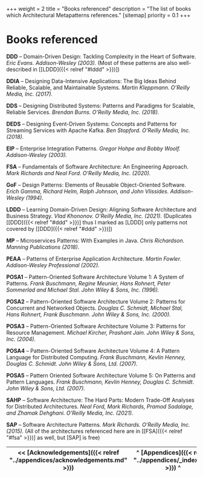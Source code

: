 +++
weight = 2
title = "Books referenced"
description = "The list of books which Architectural Metapatterns references."
[sitemap]
  priority = 0.1
+++

# Books referenced

<a name="ddd"></a>
**DDD** – Domain\-Driven Design: Tackling Complexity in the Heart of Software\. *Eric Evans\. Addison\-Wesley \(2003\)\.* \(Most of these patterns are also well\-described in \[[LDDD]({{< relref "#lddd" >}})\]\)

<a name="ddia"></a>
**DDIA** – Designing Data\-Intensive Applications: The Big Ideas Behind Reliable, Scalable, and Maintainable Systems\. *Martin Kleppmann\. O’Reilly Media, Inc\. \(2017\)\.*

<a name="dds"></a>
**DDS** – Designing Distributed Systems: Patterns and Paradigms for Scalable, Reliable Services\. *Brendan Burns\. O’Reilly Media, Inc\. \(2018\)\.*

<a name="deds"></a>
**DEDS** – Designing Event\-Driven Systems: Concepts and Patterns for Streaming Services with Apache Kafka\. *Ben Stopford\. O’Reilly Media, Inc\. \(2018\)\.*

<a name="eip"></a>
**EIP** – Enterprise Integration Patterns\. *Gregor Hohpe and Bobby Woolf\. Addison\-Wesley \(2003\)\.*

<a name="fsa"></a>
**FSA** – Fundamentals of Software Architecture: An Engineering Approach\. *Mark Richards and Neal Ford\. O’Reilly Media, Inc\. \(2020\)\.*

<a name="gof"></a>
**GoF** – Design Patterns: Elements of Reusable Object\-Oriented Software\. *Erich Gamma, Richard Helm, Ralph Johnson, and John Vlissides\. Addison\-Wesley \(1994\)\.*

<a name="lddd"></a>
**LDDD** – Learning Domain\-Driven Design: Aligning Software Architecture and Business Strategy\. *Vlad Khononov\. O’Reilly Media, Inc\. \(2021\)\.* \(Duplicates \[[DDD]({{< relref "#ddd" >}})\] thus I marked as \[LDDD\] only patterns not covered by \[[DDD]({{< relref "#ddd" >}})\]\)

<a name="mp"></a>
**MP** – Microservices Patterns: With Examples in Java\. *Chris Richardson\. Manning Publications \(2018\)*\.

<a name="peaa"></a>
**PEAA** – Patterns of Enterprise Application Architecture\. *Martin Fowler\. Addison\-Wesley Professional \(2002\)\.*

<a name="posa1"></a>
**POSA1** – Pattern\-Oriented Software Architecture Volume 1: A System of Patterns\. *Frank Buschmann, Regine Meunier, Hans Rohnert, Peter Sommerlad and Michael Stal\. John Wiley & Sons, Inc\. \(1996\)\.*

<a name="posa2"></a>
**POSA2** – Pattern\-Oriented Software Architecture Volume 2: Patterns for Concurrent and Networked Objects\. *Douglas C\. Schmidt, Michael Stal, Hans Rohnert, Frank Buschmann\. John Wiley & Sons, Inc\. \(2000\)\.*

<a name="posa3"></a>
**POSA3** – Pattern\-Oriented Software Architecture Volume 3: Patterns for Resource Management\. *Michael Kircher, Prashant Jain\. John Wiley & Sons, Inc\. \(2004\)\.*

<a name="posa4"></a>
**POSA4** – Pattern\-Oriented Software Architecture Volume 4: A Pattern Language for Distributed Computing\. *Frank Buschmann, Kevlin Henney, Douglas C\. Schmidt\. John Wiley & Sons, Ltd\. \(2007\)\.*

<a name="posa5"></a>
**POSA5** – Pattern Oriented Software Architecture Volume 5: On Patterns and Pattern Languages\. *Frank Buschmann, Kevlin Henney, Douglas C\. Schmidt*\. *John Wiley & Sons, Ltd\. \(2007\)\.*

<a name="sahp"></a>
**SAHP** – Software Architecture: The Hard Parts: Modern Trade\-Off Analyses for Distributed Architectures\. *Neal Ford, Mark Richards, Pramod Sadalage, and Zhamak Dehghani\. O’Reilly Media, Inc\. \(2021\)\.*

<a name="sap"></a>
**SAP** – Software Architecture Patterns\. *Mark Richards\. O’Reilly Media, Inc\. \(2015\)\.* \(All of the architectures referenced here are in \[[FSA]({{< relref "#fsa" >}})\] as well, but \[SAP\] is free\)

<nav>

| \<\< [Acknowledgements]({{< relref "../appendices/acknowledgements.md" >}}) | ^ [Appendices]({{< relref "../appendices/_index.md" >}}) ^ | [Copyright]({{< relref "../appendices/copyright.md" >}}) \>\> |
| --- | --- | --- |

</nav>